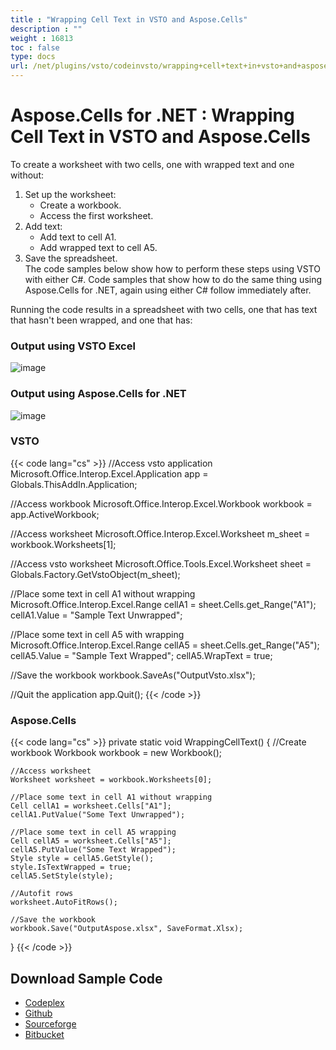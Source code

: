```yaml
---
title : "Wrapping Cell Text in VSTO and Aspose.Cells" 
description : "" 
weight : 16813 
toc : false
type: docs
url: /net/plugins/vsto/codeinvsto/wrapping+cell+text+in+vsto+and+aspose.cells/
---
```


# Aspose.Cells for .NET : Wrapping Cell Text in VSTO and Aspose.Cells


To create a worksheet with two cells, one with wrapped text and one without:

1.  Set up the worksheet:
    *   Create a workbook.
    *   Access the first worksheet.
2.  Add text:
    *   Add text to cell A1.
    *   Add wrapped text to cell A5.
3.  Save the spreadsheet.  
    The code samples below show how to perform these steps using VSTO with either C#. Code samples that show how to do the same thing using Aspose.Cells for .NET, again using either C# follow immediately after.

Running the code results in a spreadsheet with two cells, one that has text that hasn't been wrapped, and one that has:

### Output using VSTO Excel

![image](684639929.png)

### Output using Aspose.Cells for .NET

![image](1728440716.png)

### VSTO

{{< code lang="cs" >}}
//Access vsto application
Microsoft.Office.Interop.Excel.Application app = Globals.ThisAddIn.Application;

//Access workbook
Microsoft.Office.Interop.Excel.Workbook workbook = app.ActiveWorkbook;

//Access worksheet
Microsoft.Office.Interop.Excel.Worksheet m_sheet = workbook.Worksheets[1];

//Access vsto worksheet
Microsoft.Office.Tools.Excel.Worksheet sheet = Globals.Factory.GetVstoObject(m_sheet);

//Place some text in cell A1 without wrapping
Microsoft.Office.Interop.Excel.Range cellA1 = sheet.Cells.get_Range("A1");
cellA1.Value = "Sample Text Unwrapped";

//Place some text in cell A5 with wrapping
Microsoft.Office.Interop.Excel.Range cellA5 = sheet.Cells.get_Range("A5");
cellA5.Value = "Sample Text Wrapped";
cellA5.WrapText = true;

//Save the workbook
workbook.SaveAs("OutputVsto.xlsx");

//Quit the application
app.Quit();
{{< /code >}}

### Aspose.Cells

{{< code lang="cs" >}}
private static void WrappingCellText()
{
	//Create workbook
	Workbook workbook = new Workbook();

	//Access worksheet
	Worksheet worksheet = workbook.Worksheets[0];

	//Place some text in cell A1 without wrapping
	Cell cellA1 = worksheet.Cells["A1"];
	cellA1.PutValue("Some Text Unwrapped");

	//Place some text in cell A5 wrapping
	Cell cellA5 = worksheet.Cells["A5"];
	cellA5.PutValue("Some Text Wrapped");
	Style style = cellA5.GetStyle();
	style.IsTextWrapped = true;
	cellA5.SetStyle(style);

	//Autofit rows
	worksheet.AutoFitRows();

	//Save the workbook
	workbook.Save("OutputAspose.xlsx", SaveFormat.Xlsx);

}
{{< /code >}}

## Download Sample Code

*   [Codeplex](https://asposevsto.codeplex.com/downloads/get/1459782)
*   [Github](https://github.com/asposemarketplace/Aspose_for_VSTO/releases/download/Aspose.Cells1.1/Wrapping.Cell.Text.Aspose.Cells.zip)
*   [Sourceforge](https://sourceforge.net/projects/asposevsto/files/Aspose.Cells%20Vs%20VSTO%20Excel/Wrapping%20Cell%20Text%20(Aspose.Cells).zip/download)
*   [Bitbucket](https://bitbucket.org/asposemarketplace/aspose-for-vsto/downloads/Wrapping%20Cell%20Text%20(Aspose.Cells).zip)

